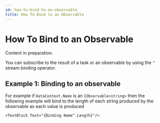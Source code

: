 ```yaml
---
id: how-to-bind-to-an-observable
title: How To Bind to an Observable
---
```



# How To Bind to an Observable

Content in preparation.

You can subscribe to the result of a task or an observable by using the `^` stream binding operator.

## Example 1: Binding to an observable

For example if `DataContext.Name` is an `IObservable<string>` then the following example will bind to the length of each string produced by the observable as each value is produced

```markup
<TextBlock Text="{Binding Name^.Length}"/>
```
